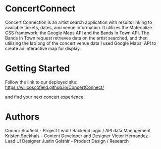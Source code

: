 # ConcertConnect
Concert Connection is an artist search application with results linking to available tickets, dates, and venue information. It utilizes the Materialize CSS framework, the Google Maps API and the Bands In Town API. The Bands In Town request retrieves data on the artist searched, and then utilizing the lat/long of the concert venue data I used Google Maps' API to create an interactive map for display.

# Getting Started
Follow the link to our deployed site:
https://willcoscofield.github.io/ConcertConnect/

and find your next concert experience.



# Authors
Connor Scofield - Project Lead / Backend logic / API data Management Kristen Spekhals - Content Developer and Designer Victor Hernandez - Lead UI Designer Justin Golshir - Product Design / Research
